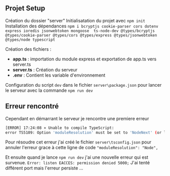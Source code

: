 ## Projet Setup

Création du dossier "server"
Initialisatation du projet avec `npm init`
Installation des dépendances `npm i bcryptjs cookie-parser cors dotenv express ioredis jsonwebtoken mongoose  ts-node-dev @types/bcryptjs @types/cookie-parser @types/cors @types/express @types/jsonwebtoken @types/node typescript`

Création des fichiers :

- **app.ts** : importation du module express et exportation de app.ts vers server.ts
- **server.ts** : Création du serveur
- **.env** : Contient les variable d'environnement

Configuration du script `dev` dans le fichier `server\package.json` pour lancer le serveur avec la commande `npm run dev`

## Erreur rencontré

Cependant en démarrant le serveur je rencontre une premiere erreur

```bash
[ERROR] 17:24:08 ⨯ Unable to compile TypeScript:
error TS5109: Option 'moduleResolution' must be set to 'NodeNext' (or left unspecified) when option 'module' is set to 'NodeNext'.
```

Pour résoudre cet erreur j'ai créé le fichier `server\tsconfig.json` pour annuler l'erreur grace à cette ligne de code
`"moduleResolution": "Node",`

Et ensuite quand je lance `npm run dev` j'ai une nouvelle erreur qui est survenue.
`Error: listen EACCES: permission denied 5000;`
J'ai tenté différent port mais l'erreur persiste ...
